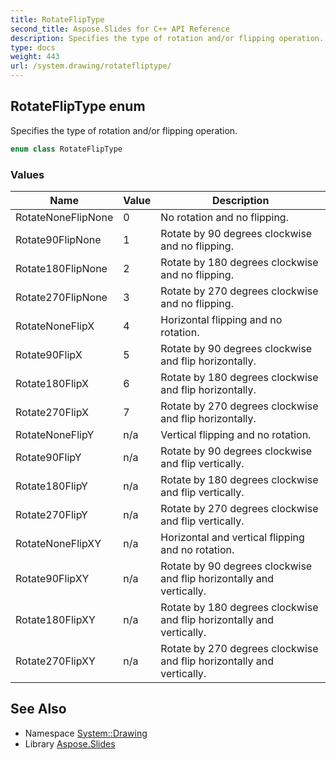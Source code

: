```yaml
---
title: RotateFlipType
second_title: Aspose.Slides for C++ API Reference
description: Specifies the type of rotation and/or flipping operation.
type: docs
weight: 443
url: /system.drawing/rotatefliptype/
---
```

## RotateFlipType enum


Specifies the type of rotation and/or flipping operation.

```cpp
enum class RotateFlipType
```

### Values

| Name | Value | Description |
| --- | --- | --- |
| RotateNoneFlipNone | 0 | No rotation and no flipping. |
| Rotate90FlipNone | 1 | Rotate by 90 degrees clockwise and no flipping. |
| Rotate180FlipNone | 2 | Rotate by 180 degrees clockwise and no flipping. |
| Rotate270FlipNone | 3 | Rotate by 270 degrees clockwise and no flipping. |
| RotateNoneFlipX | 4 | Horizontal flipping and no rotation. |
| Rotate90FlipX | 5 | Rotate by 90 degrees clockwise and flip horizontally. |
| Rotate180FlipX | 6 | Rotate by 180 degrees clockwise and flip horizontally. |
| Rotate270FlipX | 7 | Rotate by 270 degrees clockwise and flip horizontally. |
| RotateNoneFlipY | n/a | Vertical flipping and no rotation. |
| Rotate90FlipY | n/a | Rotate by 90 degrees clockwise and flip vertically. |
| Rotate180FlipY | n/a | Rotate by 180 degrees clockwise and flip vertically. |
| Rotate270FlipY | n/a | Rotate by 270 degrees clockwise and flip vertically. |
| RotateNoneFlipXY | n/a | Horizontal and vertical flipping and no rotation. |
| Rotate90FlipXY | n/a | Rotate by 90 degrees clockwise and flip horizontally and vertically. |
| Rotate180FlipXY | n/a | Rotate by 180 degrees clockwise and flip horizontally and vertically. |
| Rotate270FlipXY | n/a | Rotate by 270 degrees clockwise and flip horizontally and vertically. |

## See Also

* Namespace [System::Drawing](../)
* Library [Aspose.Slides](../../)